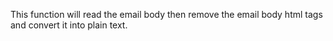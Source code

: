 This function will read the email body then remove the email body html tags and convert it into plain text.
